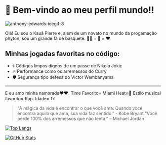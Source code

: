  # 🏀 Bem-vindo ao meu perfil mundo!!


![anthony-edwards-icegif-8](https://github.com/user-attachments/assets/488f1b8e-88e7-4eca-9d2f-8356e4fd45fc)


Olá! Eu sou o Kauã Pierre e, além de um novato no mundo da progamação phyton, sou um grande fã de basquete. 🧑‍💻 + 🏀 = ❤️
## Minhas jogadas favoritas no código:
- 🌀 Códigos limpos dignos de um passe de Nikola Jokic
- 🔥 Performance como os arremessos do Curry
- 🛡️ Segurança tipo defesa do Victor Wembanyama
---
E eu amo minha namorada❤️❤.
Time Favorito= Miami Heat🔥🏀
Estilo musical favorito= Rap.
Idade= 17.


> "A mágica da vida é encontrar o que você ama. Quando você encontra aquilo que ama, sua vida faz sentido." - Kobe Bryant
> “Você perde 100% dos arremessos que não tenta.” – Michael Jordan

[![Top Langs](https://github-readme-stats.vercel.app/api/top-langs/?username=pierrex5&layout=compact)](https://github.com/pierrex5)

[![GitHub Stats](https://github-readme-stats.vercel.app/api?username=pierrex5&show_icons=true&theme=tokyonight)](https://github.com/pierrex5)
